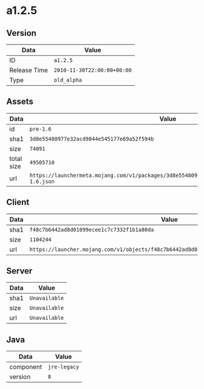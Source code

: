 # a1.2.5

## Version

|**Data**        | **Value**                 |
|----------------|-------------------------|
| ID   | ```a1.2.5```   |
| Release Time   | ```2010-11-30T22:00:00+00:00```   |
| Type   | ```old_alpha```   |

## Assets

|**Data**        | **Value**                 |
|----------------|-------------------------|
| id   | ```pre-1.6```   |
| sha1   | ```3d8e55480977e32acd9844e545177e69a52f594b```   |
| size   | ```74091```   |
| total size  | ```49505710```  |
| url       | ```https://launchermeta.mojang.com/v1/packages/3d8e55480977e32acd9844e545177e69a52f594b/pre-1.6.json``` |

## Client

|**Data**        | **Value**                 |
|----------------|-------------------------|
| sha1   | ```f48c7b6442ad8d01099ecee1c7c7332f1b1a80da```   |
| size   | ```1104244```   |
| url       | ```https://launcher.mojang.com/v1/objects/f48c7b6442ad8d01099ecee1c7c7332f1b1a80da/client.jar``` |

## Server

|**Data**        | **Value**                 |
|----------------|-------------------------|
| sha1   | ```Unavailable```   |
| size   | ```Unavailable```   |
| url       | ```Unavailable``` |

## Java

|**Data**        | **Value**                 |
|----------------|-------------------------|
| component   | ```jre-legacy```   |
| version   | ```8```   |